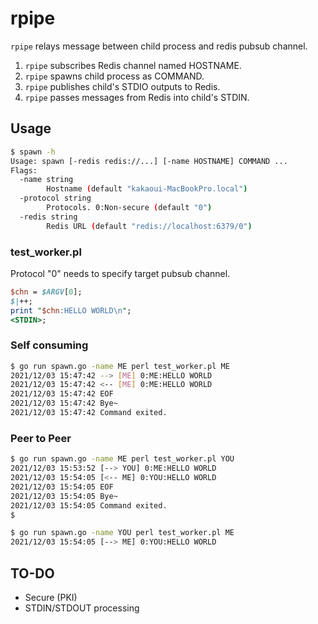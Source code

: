 # rpipe

`rpipe` relays message between child process and redis pubsub channel.

1. `rpipe` subscribes Redis channel named HOSTNAME.
2. `rpipe` spawns child process as COMMAND.
3. `rpipe` publishes child's STDIO outputs to Redis.
4. `rpipe` passes messages from Redis into child's STDIN. 

## Usage

```bash
$ spawn -h
Usage: spawn [-redis redis://...] [-name HOSTNAME] COMMAND ...
Flags:
  -name string
        Hostname (default "kakaoui-MacBookPro.local")
  -protocol string
        Protocols. 0:Non-secure (default "0")
  -redis string
        Redis URL (default "redis://localhost:6379/0")
```

### test_worker.pl
Protocol "0" needs to specify target pubsub channel.
```perl
$chn = $ARGV[0];
$|++;
print "$chn:HELLO WORLD\n";
<STDIN>;
```

### Self consuming
```bash
$ go run spawn.go -name ME perl test_worker.pl ME
2021/12/03 15:47:42 --> [ME] 0:ME:HELLO WORLD
2021/12/03 15:47:42 <-- [ME] 0:ME:HELLO WORLD
2021/12/03 15:47:42 EOF
2021/12/03 15:47:42 Bye~
2021/12/03 15:47:42 Command exited.
```

### Peer to Peer
```bash
$ go run spawn.go -name ME perl test_worker.pl YOU
2021/12/03 15:53:52 [--> YOU] 0:ME:HELLO WORLD
2021/12/03 15:54:05 [<-- ME] 0:YOU:HELLO WORLD
2021/12/03 15:54:05 EOF
2021/12/03 15:54:05 Bye~
2021/12/03 15:54:05 Command exited.
$
```
```bash
$ go run spawn.go -name YOU perl test_worker.pl ME
2021/12/03 15:54:05 [--> ME] 0:YOU:HELLO WORLD
```


## TO-DO
* Secure (PKI)
* STDIN/STDOUT processing
